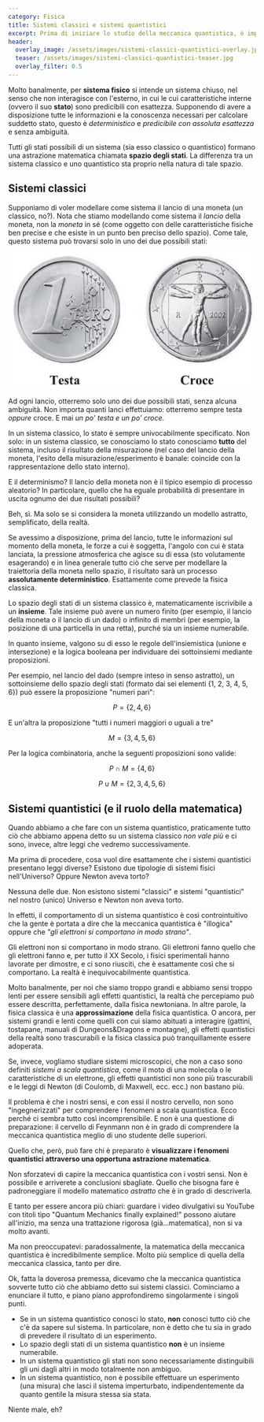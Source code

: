 ```yaml
---
category: Fisica
title: Sistemi classici e sistemi quantistici
excerpt: Prima di iniziare lo studio della meccanica quantistica, è importante chiarire cosa si intende per sistema e cosa differenzia un sistema quantistico da un sistema classico.
header:
  overlay_image: /assets/images/sistemi-classici-quantistici-overlay.jpg
  teaser: /assets/images/sistemi-classici-quantistici-teaser.jpg
  overlay_filter: 0.5
---
```


Molto banalmente, per __sistema fisico__ si intende un sistema chiuso, nel senso che non interagisce con l'esterno, in cui le cui caratteristiche interne (ovvero il suo __stato__) sono predicibili con esattezza. Supponendo di avere a disposizione tutte le informazioni e la conoscenza necessari per calcolare suddetto stato, questo è _deterministico_ e _predicibile con assoluta esattezza_ e senza ambiguità.

Tutti gli stati possibili di un sistema (sia esso classico o quantistico) formano una astrazione matematica chiamata __spazio degli stati__. La differenza tra un sistema classico e uno quantistico sta proprio nella natura di tale spazio.

Sistemi classici
----------------

Supponiamo di voler modellare come sistema il lancio di una moneta (un classico, no?). Nota che stiamo modellando come sistema il _lancio_ della moneta, non la _moneta_ in sé (come oggetto con delle caratteristiche fisiche ben precise e che esiste in un punto ben preciso dello spazio). Come tale, questo sistema può trovarsi solo in uno dei due possibili stati:

![Stati possibili nel lancio di una moneta](/assets/images/testacroce.jpg)

Ad ogni lancio, otterremo solo uno dei due possibili stati, senza alcuna ambiguità. Non importa quanti lanci effettuiamo: otterremo sempre testa _oppure_ croce. E mai _un po' testa e un po' croce_.

In un sistema classico, lo stato è sempre univocabilmente specificato. Non solo: in un sistema classico, se conosciamo lo stato conosciamo __tutto__ del sistema, incluso il risultato della misurazione (nel caso del lancio della moneta, l'esito della misurazione/esperimento è banale: coincide con la rappresentazione dello stato interno).

E il determinismo? Il lancio della moneta non è il tipico esempio di processo aleatorio? In particolare, quello che ha eguale probabilità di presentare in uscita ognumo dei due risultati possibili?

Beh, sì. Ma solo se si considera la moneta utilizzando un modello astratto, semplificato, della realtà.

Se avessimo a disposizione, prima del lancio, tutte le informazioni sul momento della moneta, le forze a cui è soggetta, l'angolo con cui è stata lanciata, la pressione atmosferica che agisce su di essa (sto volutamente esagerando) e in linea generale tutto ciò che serve per modellare la traiettoria della moneta nello spazio, il risultato sarà un processo __assolutamente deterministico__. Esattamente come prevede la fisica classica.

Lo spazio degli stati di un sistema classico è, matematicamente iscrivibile a un __insieme__. Tale insieme può avere un numero finito (per esempio, il lancio della moneta o il lancio di un dado) o infinito di membri (per esempio, la posizione di una particella in una retta), purché sia un insieme numerabile.

In quanto insieme, valgono su di esso le regole dell'insiemistica (unione e intersezione) e la logica booleana per individuare dei sottoinsiemi mediante proposizioni.

Per esempio, nel lancio del dado (sempre inteso in senso astratto), un sottoinsieme dello spazio degli stati (formato dai sei elementi {1, 2, 3, 4, 5, 6}) può essere la proposizione "numeri pari":

$$ P = \{2,4,6\} $$

E un'altra la proposizione "tutti i numeri maggiori o uguali a tre"

$$ M = \{3,4,5,6\} $$

Per la logica combinatoria, anche la seguenti proposizioni sono valide:

$$ P \cap M = \{4, 6\} $$

$$ P \cup M = \{2,3,4,5,6\} $$

Sistemi quantistici (e il ruolo della matematica)
-------------------------------------------------

Quando abbiamo a che fare con un sistema quantistico, praticamente tutto ciò che abbiamo appena detto su un sistema classico _non vale più_ e ci sono, invece, altre leggi che vedremo successivamente.

Ma prima di procedere, cosa vuol dire esattamente che i sistemi quantistici presentano leggi diverse? Esistono due tipologie di sistemi fisici nell'Universo? Oppure Newton aveva torto?

Nessuna delle due. Non esistono sistemi "classici" e sistemi "quantistici" nel nostro (unico) Universo e Newton non aveva torto.

In effetti, il comportamento di un sistema quantistico è così controintuitivo che la gente è portata a dire che la meccanica quantistica è "illogica" oppure che _"gli elettroni si comportano in modo strano"_.

Gli elettroni non si comportano in modo strano. Gli elettroni fanno quello che gli elettroni fanno e, per tutto il XX Secolo, i fisici sperimentali hanno lavorate per dimostre, e ci sono riusciti, che è esattamente così che si comportano. La realtà è inequivocabilmente quantistica.

Molto banalmente, per noi che siamo troppo grandi e abbiamo sensi troppo lenti per essere sensibili agli effetti quantistici, la realtà che percepiamo può essere descritta, perfettamente, dalla fisica newtoniana. In altre parole, la fisica classica è una __approssimazione__ della fisica quantistica. O ancora, per sistemi grandi e lenti come quelli con cui siamo abituati a interagire (gattini, tostapane, manuali di Dungeons&Dragons e montagne), gli effetti quantistici della realtà sono trascurabili e la fisica classica può tranquillamente essere adoperata.

Se, invece, vogliamo studiare sistemi microscopici, che non a caso sono definiti _sistemi a scala quantistica_, come il moto di una molecola o le caratteristiche di un elettrone, gli effetti quantistici non sono più trascurabili e le leggi di Newton (di Coulomb, di Maxwell, ecc. ecc.) non bastano più.

Il problema è che i nostri sensi, e con essi il nostro cervello, non sono "ingegnerizzati" per comprendere i fenomeni a scala quantistica. Ecco perché ci sembra tutto così incomprensibile. E non è una questione di preparazione: il cervello di Feynmann non è in grado di comprendere la meccanica quantistica meglio di uno studente delle superiori.

Quello che, però, può fare chi è preparato è __visualizzare i fenomeni quantistici attraverso una opportuna astrazione matematica__.

Non sforzatevi di capire la meccanica quantistica con i vostri sensi. Non è possibile e arriverete a conclusioni sbagliate. Quello che bisogna fare è padroneggiare il modello matematico _astratto_ che è in grado di descriverla.

E tanto per essere ancora più chiari: guardare i video divulgativi su YouTube con titoli tipo "Quantum Mechanics finally explained!" possono aiutare all'inizio, ma senza una trattazione rigorosa (già...matematica), non si va molto avanti.

Ma non preoccupatevi: paradossalmente, la matematica della meccanica quantistica è incredibilmente semplice. Molto più semplice di quella della meccanica classica, tanto per dire.

Ok, fatta la doverosa premessa, dicevamo che la meccanica quantistica sovverte tutto ciò che abbiamo detto sui sistemi classici. Cominciamo a enunciare il tutto, e piano piano approfondiremo singolarmente i singoli punti.

* Se in un sistema quantistico conosci lo stato, __non__ conosci tutto ciò che c'è da sapere sul sistema. In particolare, non è detto che tu sia in grado di prevedere il risultato di un esperimento.
* Lo spazio degli stati di un sistema quantistico __non__ è un insieme numerabile.
* In un sistema quantistico gli stati non sono necessariamente distinguibili gli uni dagli altri in modo totalmente non ambiguo.
* In un sistema quantistico, non è possibile effettuare un esperimento (una misura) che lasci il sistema imperturbato, indipendentemente da quanto gentile la misura stessa sia stata.

Niente male, eh?
